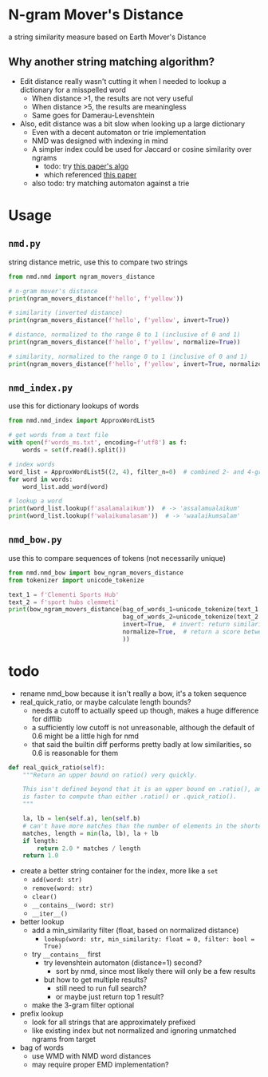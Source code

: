#   N-gram Mover's Distance
a string similarity measure based on Earth Mover's Distance

##  Why another string matching algorithm?
*   Edit distance really wasn't cutting it when I needed to lookup a dictionary for a misspelled word
    *   When distance >1, the results are not very useful
    *   When distance >5, the results are meaningless
    *   Same goes for Damerau-Levenshtein
*   Also, edit distance was a bit slow when looking up a large dictionary
    *   Even with a decent automaton or trie implementation
    *   NMD was designed with indexing in mind
    *   A simpler index could be used for Jaccard or cosine similarity over ngrams
        *   todo: try [this paper's algo](https://www.aclweb.org/anthology/C10-1096.pdf)
        *   which referenced [this paper](https://www.cse.iitb.ac.in/~sunita/papers/sigmod04.pdf)
    *   also todo: try matching automaton against a trie

#   Usage

##  `nmd.py`
string distance metric, use this to compare two strings
```python
from nmd.nmd import ngram_movers_distance

# n-gram mover's distance
print(ngram_movers_distance(f'hello', f'yellow'))

# similarity (inverted distance)
print(ngram_movers_distance(f'hello', f'yellow', invert=True))

# distance, normalized to the range 0 to 1 (inclusive of 0 and 1)
print(ngram_movers_distance(f'hello', f'yellow', normalize=True))

# similarity, normalized to the range 0 to 1 (inclusive of 0 and 1)
print(ngram_movers_distance(f'hello', f'yellow', invert=True, normalize=True))
```

##  `nmd_index.py`
use this for dictionary lookups of words
```python
from nmd.nmd_index import ApproxWordList5

# get words from a text file
with open(f'words_ms.txt', encoding=f'utf8') as f:
    words = set(f.read().split())

# index words
word_list = ApproxWordList5((2, 4), filter_n=0)  # combined 2- and 4-grams seem to work best
for word in words:
    word_list.add_word(word)

# lookup a word
print(word_list.lookup(f'asalamalaikum'))  # -> 'assalamualaikum'
print(word_list.lookup(f'walaikumalasam'))  # -> 'waalaikumsalam'
```

##  `nmd_bow.py`
use this to compare sequences of tokens (not necessarily unique)
```python
from nmd.nmd_bow import bow_ngram_movers_distance
from tokenizer import unicode_tokenize

text_1 = f'Clementi Sports Hub'
text_2 = f'sport hubs clemmeti'
print(bow_ngram_movers_distance(bag_of_words_1=unicode_tokenize(text_1.casefold(), words_only=True),
                                bag_of_words_2=unicode_tokenize(text_2.casefold(), words_only=True),
                                invert=True,  # invert: return similarity instead of distance
                                normalize=True,  # return a score between 0 and 1
                                ))
```

#   todo
*   rename nmd_bow because it isn't really a bow, it's a token sequence
*   real_quick_ratio, or maybe calculate length bounds?
    *   needs a cutoff to actually speed up though, makes a huge difference for difflib
    *   a sufficiently low cutoff is not unreasonable, although the default of 0.6 might be a little high for nmd
    *   that said the builtin diff performs pretty badly at low similarities, so 0.6 is reasonable for them
```python
def real_quick_ratio(self):
    """Return an upper bound on ratio() very quickly.

    This isn't defined beyond that it is an upper bound on .ratio(), and
    is faster to compute than either .ratio() or .quick_ratio().
    """

    la, lb = len(self.a), len(self.b)
    # can't have more matches than the number of elements in the shorter sequence
    matches, length = min(la, lb), la + lb
    if length:
        return 2.0 * matches / length
    return 1.0
```
*   create a better string container for the index, more like a `set`
    *   `add(word: str)`
    *   `remove(word: str)`
    *   `clear()`
    *   `__contains__(word: str)`
    *   `__iter__()`
*   better lookup
    *   add a min_similarity filter (float, based on normalized distance)
        *   `lookup(word: str, min_similarity: float = 0, filter: bool = True)`
    *   try `__contains__` first
        *   try levenshtein automaton (distance=1) second?
            *   sort by nmd, since most likely there will only be a few results
        *   but how to get multiple results?
            *   still need to run full search?
            *   or maybe just return top 1 result?
    *   make the 3-gram filter optional
*   prefix lookup
    *   look for all strings that are approximately prefixed
    *   like existing index but not normalized and ignoring unmatched ngrams from target
*   bag of words
    *   use WMD with NMD word distances
    *   may require proper EMD implementation?
    
    
    